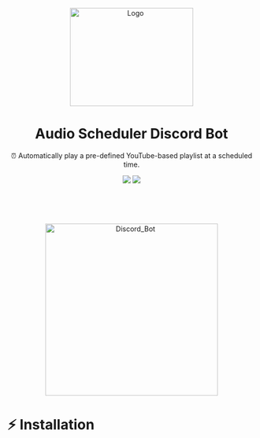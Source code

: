 <p align="center">
  <a href="#">
    
  </a>
  <p align="center">
   <img width="250" height="200" src="https://cdn3.emoji.gg/emojis/1646-discord-bot-en.png" alt="Logo">
  </p>
  <h1 align="center"><b>Audio Scheduler Discord Bot</b></h1>
  <p align="center">
  ⏰ Automatically play a pre-defined YouTube-based playlist at a scheduled time.
   <br />
   <p align="center">
      <img src="https://img.shields.io/badge/License-MIT-green.svg"> <img src="https://badgen.net/badge/Built%20With/TypeScript/blue"> 
   </p>
  </p>
</p>
<br />

<br/>
<br/>

<p align="center">
  <img width="auto" height="350" src="https://us-east-1.tixte.net/uploads/ajax.tixte.co/discord-gif-emoji-3.gif" alt="Discord_Bot">
</p>

# ⚡ Installation


